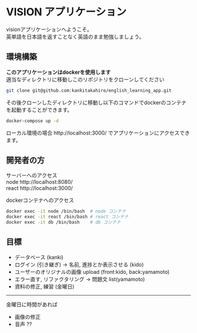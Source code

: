 # VISION アプリケーション

visionアプリケーションへようこそ。<br>
英単語を日本語を返すことなく英語のまま勉強しましょう。

## 環境構築
**このアプリケーションはdockerを使用します** <br>
適当なディレクトリに移動しこのリポジトリをクローンしてください

```bash
git clone git@github.com:kankitakahiro/english_learning_app.git
```

その後クローンしたディレクトリに移動し以下のコマンドでdockerのコンテナを起動することができます。

```bash
docker-compose up -d
```

ローカル環境の場合 http://localhost:3000/ でアプリケーションにアクセスできます。

## 開発者の方
サーバーへのアクセス<br>
node http://localhost:8080/ <br>
react http://localhost:3000/

dockerコンテナへのアクセス
```bash
docker exec -it node /bin/bash  # node コンテナ
docker exec -it react /bin/bash # react コンテナ
docker exec -it db /bin/bash    # db コンテナ
```

## 目標
- データベース (kanki)
- ログイン (引き継ぎ) -> 名前, 進捗とか表示させる (kido)
- ユーザーのオリジナルの画像 upload (front:kido, back:yamamoto)
- エラー直す, リファクタリング -> 問題文 list(yamamoto)
- 資料の修正, 練習 (金曜日)

---

金曜日に時間があれば
- 画像の修正
- 音声 ??

